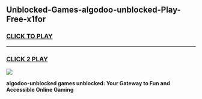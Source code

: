 
## Unblocked-Games-algodoo-unblocked-Play-Free-x1for
<h3>
<a href="https://premium76.site?title=algodoo-unblocked&ref=21A">CLICK TO PLAY</a></h3>
<hr>

<h3>
<a href="https://premium76.site?title=algodoo-unblocked&ref=21A">CLICK 2 PLAY</a>
  
</h3>

<a href="https://premium76.site?title=algodoo-unblocked&ref=21A"><img src="https://clearcache.store/games.png"></a>


**algodoo-unblocked games unblocked: Your Gateway to Fun and Accessible Online Gaming**
